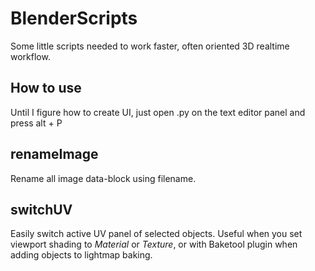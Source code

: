 # BlenderScripts
Some little scripts needed to work faster, often oriented 3D realtime workflow.

## How to use
Until I figure how to create UI, just open .py on the text editor panel and press alt + P

## renameImage
Rename all image data-block using filename.

## switchUV
Easily switch active UV panel of selected objects. Useful when you set viewport shading to *Material* or *Texture*, or with Baketool plugin when adding objects to lightmap baking.
